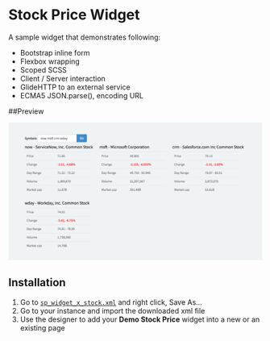 # Stock Price Widget
A sample widget that demonstrates following:

- Bootstrap inline form
- Flexbox wrapping
- Scoped SCSS
- Client / Server interaction
- GlideHTTP to an external service
- ECMA5 JSON.parse(), encoding URL

##Preview

![Demo Stock Price](images/preview.png "Demo Stock Price")

## Installation

1. Go to [`sp_widget_x_stock.xml`](src/sp_widget_x_stock.xml?raw=true) and right click, Save As...
2. Go to your instance and import the downloaded xml file
3. Use the designer to add your __Demo Stock Price__ widget into a new or an existing page
